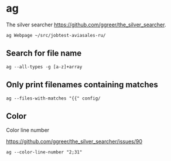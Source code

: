 # ag

The silver searcher <https://github.com/ggreer/the_silver_searcher>.

    ag Webpage ~/src/jobtest-aviasales-ru/

## Search for file name

    ag --all-types -g [a-z]+array

## Only print filenames containing matches

    ag --files-with-matches "{{" config/

## Color

Color line number

<https://github.com/ggreer/the_silver_searcher/issues/90>

    ag --color-line-number "2;31"
